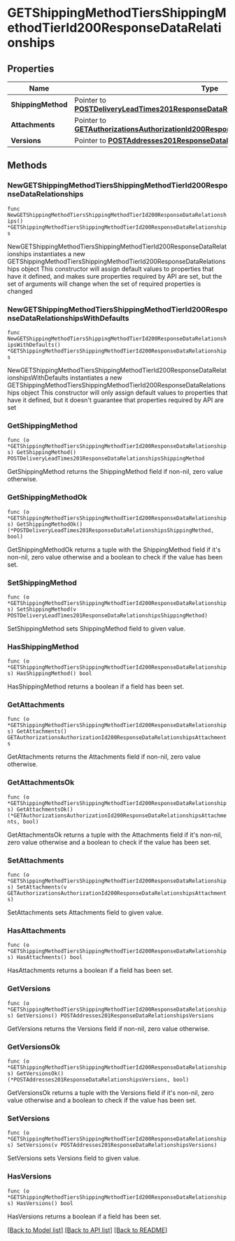# GETShippingMethodTiersShippingMethodTierId200ResponseDataRelationships

## Properties

Name | Type | Description | Notes
------------ | ------------- | ------------- | -------------
**ShippingMethod** | Pointer to [**POSTDeliveryLeadTimes201ResponseDataRelationshipsShippingMethod**](POSTDeliveryLeadTimes201ResponseDataRelationshipsShippingMethod.md) |  | [optional] 
**Attachments** | Pointer to [**GETAuthorizationsAuthorizationId200ResponseDataRelationshipsAttachments**](GETAuthorizationsAuthorizationId200ResponseDataRelationshipsAttachments.md) |  | [optional] 
**Versions** | Pointer to [**POSTAddresses201ResponseDataRelationshipsVersions**](POSTAddresses201ResponseDataRelationshipsVersions.md) |  | [optional] 

## Methods

### NewGETShippingMethodTiersShippingMethodTierId200ResponseDataRelationships

`func NewGETShippingMethodTiersShippingMethodTierId200ResponseDataRelationships() *GETShippingMethodTiersShippingMethodTierId200ResponseDataRelationships`

NewGETShippingMethodTiersShippingMethodTierId200ResponseDataRelationships instantiates a new GETShippingMethodTiersShippingMethodTierId200ResponseDataRelationships object
This constructor will assign default values to properties that have it defined,
and makes sure properties required by API are set, but the set of arguments
will change when the set of required properties is changed

### NewGETShippingMethodTiersShippingMethodTierId200ResponseDataRelationshipsWithDefaults

`func NewGETShippingMethodTiersShippingMethodTierId200ResponseDataRelationshipsWithDefaults() *GETShippingMethodTiersShippingMethodTierId200ResponseDataRelationships`

NewGETShippingMethodTiersShippingMethodTierId200ResponseDataRelationshipsWithDefaults instantiates a new GETShippingMethodTiersShippingMethodTierId200ResponseDataRelationships object
This constructor will only assign default values to properties that have it defined,
but it doesn't guarantee that properties required by API are set

### GetShippingMethod

`func (o *GETShippingMethodTiersShippingMethodTierId200ResponseDataRelationships) GetShippingMethod() POSTDeliveryLeadTimes201ResponseDataRelationshipsShippingMethod`

GetShippingMethod returns the ShippingMethod field if non-nil, zero value otherwise.

### GetShippingMethodOk

`func (o *GETShippingMethodTiersShippingMethodTierId200ResponseDataRelationships) GetShippingMethodOk() (*POSTDeliveryLeadTimes201ResponseDataRelationshipsShippingMethod, bool)`

GetShippingMethodOk returns a tuple with the ShippingMethod field if it's non-nil, zero value otherwise
and a boolean to check if the value has been set.

### SetShippingMethod

`func (o *GETShippingMethodTiersShippingMethodTierId200ResponseDataRelationships) SetShippingMethod(v POSTDeliveryLeadTimes201ResponseDataRelationshipsShippingMethod)`

SetShippingMethod sets ShippingMethod field to given value.

### HasShippingMethod

`func (o *GETShippingMethodTiersShippingMethodTierId200ResponseDataRelationships) HasShippingMethod() bool`

HasShippingMethod returns a boolean if a field has been set.

### GetAttachments

`func (o *GETShippingMethodTiersShippingMethodTierId200ResponseDataRelationships) GetAttachments() GETAuthorizationsAuthorizationId200ResponseDataRelationshipsAttachments`

GetAttachments returns the Attachments field if non-nil, zero value otherwise.

### GetAttachmentsOk

`func (o *GETShippingMethodTiersShippingMethodTierId200ResponseDataRelationships) GetAttachmentsOk() (*GETAuthorizationsAuthorizationId200ResponseDataRelationshipsAttachments, bool)`

GetAttachmentsOk returns a tuple with the Attachments field if it's non-nil, zero value otherwise
and a boolean to check if the value has been set.

### SetAttachments

`func (o *GETShippingMethodTiersShippingMethodTierId200ResponseDataRelationships) SetAttachments(v GETAuthorizationsAuthorizationId200ResponseDataRelationshipsAttachments)`

SetAttachments sets Attachments field to given value.

### HasAttachments

`func (o *GETShippingMethodTiersShippingMethodTierId200ResponseDataRelationships) HasAttachments() bool`

HasAttachments returns a boolean if a field has been set.

### GetVersions

`func (o *GETShippingMethodTiersShippingMethodTierId200ResponseDataRelationships) GetVersions() POSTAddresses201ResponseDataRelationshipsVersions`

GetVersions returns the Versions field if non-nil, zero value otherwise.

### GetVersionsOk

`func (o *GETShippingMethodTiersShippingMethodTierId200ResponseDataRelationships) GetVersionsOk() (*POSTAddresses201ResponseDataRelationshipsVersions, bool)`

GetVersionsOk returns a tuple with the Versions field if it's non-nil, zero value otherwise
and a boolean to check if the value has been set.

### SetVersions

`func (o *GETShippingMethodTiersShippingMethodTierId200ResponseDataRelationships) SetVersions(v POSTAddresses201ResponseDataRelationshipsVersions)`

SetVersions sets Versions field to given value.

### HasVersions

`func (o *GETShippingMethodTiersShippingMethodTierId200ResponseDataRelationships) HasVersions() bool`

HasVersions returns a boolean if a field has been set.


[[Back to Model list]](../README.md#documentation-for-models) [[Back to API list]](../README.md#documentation-for-api-endpoints) [[Back to README]](../README.md)


